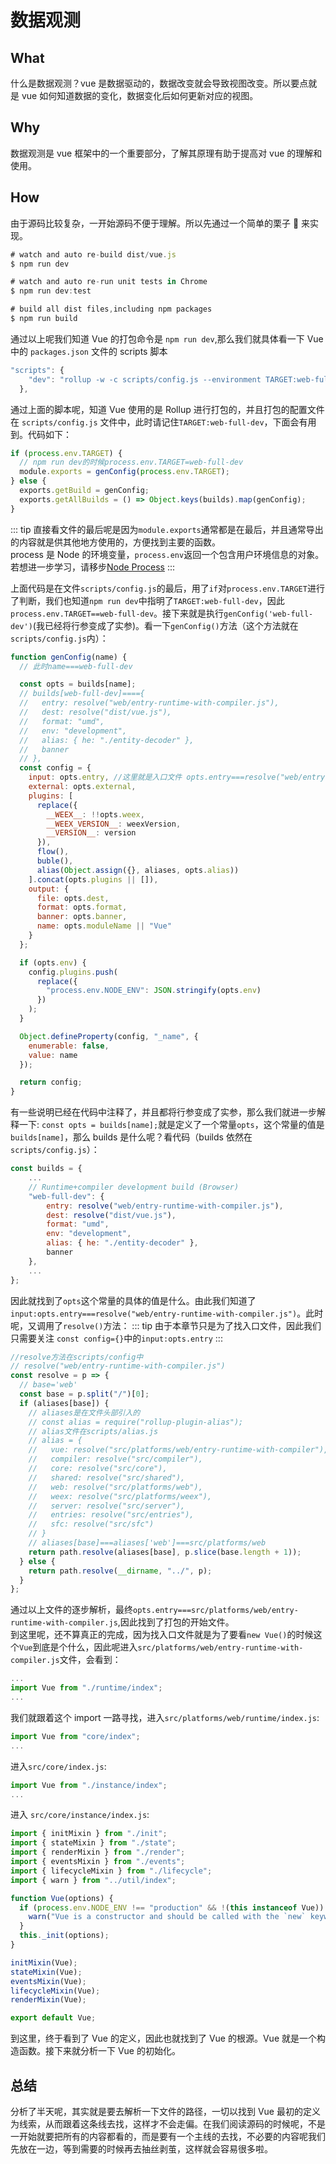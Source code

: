 # 数据观测

## What

什么是数据观测？vue 是数据驱动的，数据改变就会导致视图改变。所以要点就是 vue 如何知道数据的变化，数据变化后如何更新对应的视图。

## Why

数据观测是 vue 框架中的一个重要部分，了解其原理有助于提高对 vue 的理解和使用。

## How

由于源码比较复杂，一开始源码不便于理解。所以先通过一个简单的栗子 🌰 来实现。

```js
# watch and auto re-build dist/vue.js
$ npm run dev

# watch and auto re-run unit tests in Chrome
$ npm run dev:test

# build all dist files,including npm packages
$ npm run build
```

通过以上呢我们知道 Vue 的打包命令是 `npm run dev`,那么我们就具体看一下 Vue 中的 `packages.json` 文件的 scripts 脚本

```js
"scripts": {
    "dev": "rollup -w -c scripts/config.js --environment TARGET:web-full-dev",
  },
```

通过上面的脚本呢，知道 Vue 使用的是 Rollup 进行打包的，并且打包的配置文件在 `scripts/config.js` 文件中，此时请记住`TARGET:web-full-dev`，下面会有用到。代码如下：

```js
if (process.env.TARGET) {
  // npm run dev的时候process.env.TARGET=web-full-dev
  module.exports = genConfig(process.env.TARGET);
} else {
  exports.getBuild = genConfig;
  exports.getAllBuilds = () => Object.keys(builds).map(genConfig);
}
```

::: tip
直接看文件的最后呢是因为`module.exports`通常都是在最后，并且通常导出的内容就是供其他地方使用的，方便找到主要的函数。  
process 是 Node 的环境变量，`process.env`返回一个包含用户环境信息的对象。若想进一步学习，请移步[Node Process](https://nodejs.org/docs/latest-v8.x/api/process.html)
:::

上面代码是在文件`scripts/config.js`的最后，用了`if`对`process.env.TARGET`进行了判断，我们也知道`npm run dev`中指明了`TARGET:web-full-dev`，因此`process.env.TARGET==web-full-dev`。接下来就是执行`genConfig('web-full-dev')`(我已经将行参变成了实参)。看一下`genConfig()`方法（这个方法就在`scripts/config.js`内）：

```js
function genConfig(name) {
  // 此时name===web-full-dev

  const opts = builds[name];
  // builds[web-full-dev]===={
  //   entry: resolve("web/entry-runtime-with-compiler.js"),
  //   dest: resolve("dist/vue.js"),
  //   format: "umd",
  //   env: "development",
  //   alias: { he: "./entity-decoder" },
  //   banner
  // },
  const config = {
    input: opts.entry, //这里就是入口文件 opts.entry===resolve("web/entry-runtime-with-compiler.js") 调用了resolve方法
    external: opts.external,
    plugins: [
      replace({
        __WEEX__: !!opts.weex,
        __WEEX_VERSION__: weexVersion,
        __VERSION__: version
      }),
      flow(),
      buble(),
      alias(Object.assign({}, aliases, opts.alias))
    ].concat(opts.plugins || []),
    output: {
      file: opts.dest,
      format: opts.format,
      banner: opts.banner,
      name: opts.moduleName || "Vue"
    }
  };

  if (opts.env) {
    config.plugins.push(
      replace({
        "process.env.NODE_ENV": JSON.stringify(opts.env)
      })
    );
  }

  Object.defineProperty(config, "_name", {
    enumerable: false,
    value: name
  });

  return config;
}
```

有一些说明已经在代码中注释了，并且都将行参变成了实参，那么我们就进一步解释一下:
`const opts = builds[name];`就是定义了一个常量`opts`，这个常量的值是`builds[name]`，那么 builds 是什么呢？看代码（builds 依然在`scripts/config.js`）：

```js
const builds = {
    ...
    // Runtime+compiler development build (Browser)
    "web-full-dev": {
        entry: resolve("web/entry-runtime-with-compiler.js"),
        dest: resolve("dist/vue.js"),
        format: "umd",
        env: "development",
        alias: { he: "./entity-decoder" },
        banner
    },
    ...
};
```

因此就找到了`opts`这个常量的具体的值是什么。由此我们知道了`input:opts.entry===resolve("web/entry-runtime-with-compiler.js")`。此时呢，又调用了`resolve()`方法：
::: tip
由于本章节只是为了找入口文件，因此我们只需要关注 `const config={}`中的`input:opts.entry`
:::

```js
//resolve方法在scripts/config中
// resolve("web/entry-runtime-with-compiler.js")
const resolve = p => {
  // base='web'
  const base = p.split("/")[0];
  if (aliases[base]) {
    // aliases是在文件头部引入的
    // const alias = require("rollup-plugin-alias");
    // alias文件在scripts/alias.js
    // alias = {
    //   vue: resolve("src/platforms/web/entry-runtime-with-compiler"),
    //   compiler: resolve("src/compiler"),
    //   core: resolve("src/core"),
    //   shared: resolve("src/shared"),
    //   web: resolve("src/platforms/web"),
    //   weex: resolve("src/platforms/weex"),
    //   server: resolve("src/server"),
    //   entries: resolve("src/entries"),
    //   sfc: resolve("src/sfc")
    // }
    // aliases[base]===aliases['web']===src/platforms/web
    return path.resolve(aliases[base], p.slice(base.length + 1));
  } else {
    return path.resolve(__dirname, "../", p);
  }
};
```

通过以上文件的逐步解析，最终`opts.entry===src/platforms/web/entry-runtime-with-compiler.js`,因此找到了打包的开始文件。  
到这里呢，还不算真正的完成，因为找入口文件就是为了要看`new Vue()`的时候这个`Vue`到底是个什么，因此呢进入`src/platforms/web/entry-runtime-with-compiler.js`文件，会看到：

```js
...
import Vue from "./runtime/index";
...
```

我们就跟着这个 import 一路寻找，进入`src/platforms/web/runtime/index.js`:

```js
import Vue from "core/index";
...
```

进入`src/core/index.js`:

```js
import Vue from "./instance/index";
...
```

进入 `src/core/instance/index.js`:

```js
import { initMixin } from "./init";
import { stateMixin } from "./state";
import { renderMixin } from "./render";
import { eventsMixin } from "./events";
import { lifecycleMixin } from "./lifecycle";
import { warn } from "../util/index";

function Vue(options) {
  if (process.env.NODE_ENV !== "production" && !(this instanceof Vue)) {
    warn("Vue is a constructor and should be called with the `new` keyword");
  }
  this._init(options);
}

initMixin(Vue);
stateMixin(Vue);
eventsMixin(Vue);
lifecycleMixin(Vue);
renderMixin(Vue);

export default Vue;
```

到这里，终于看到了 Vue 的定义，因此也就找到了 Vue 的根源。Vue 就是一个构造函数。接下来就分析一下 Vue 的初始化。

## 总结

分析了半天呢，其实就是要去解析一下文件的路径，一切以找到 Vue 最初的定义为线索，从而跟着这条线去找，这样才不会走偏。在我们阅读源码的时候呢，不是一开始就要把所有的内容都看的，而是要有一个主线的去找，不必要的内容呢我们先放在一边，等到需要的时候再去抽丝剥茧，这样就会容易很多啦。
